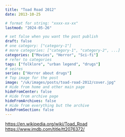 ```yaml
---
title: "Toad Road 2012"
date: 2013-10-25

# format for string: "xxxx-xx-xx"
lastmod: "2024-05-26"

# set false when you want the post publish
draft: false
# one category: ["category-1"]
# more categories: ["category-1", "category-2", ...]
categories: ["Movies", "Horror", "Sci-fi"]
# refer to categories
tags: ["folklore", "urban legend", "drugs"]
# seires
series: ["Horror about drugs"]
# Top image for the post
image: "/uk/images/posts/toad-road-2012/cover.jpg"
# Hide from home and other main page
hideFromCenter: false
# Hide from archive page
hideFromArchives: false
# Hide from everything but the archive
hideFromSection: false
---
```

https://en.wikipedia.org/wiki/Toad_Road
https://www.imdb.com/title/tt2076372/
<!--more-->